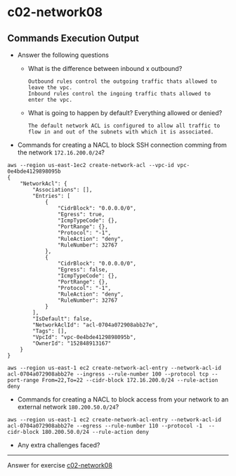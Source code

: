 # c02-network08

## Commands Execution Output

- Answer the following questions
  - What is the difference between inbound x outbound?
    ```
    Outbound rules control the outgoing traffic thats allowed to leave the vpc.
    Inbound rules control the ingoing traffic thats allowed to enter the vpc.
    ```
    
  - What is going to happen by default? Everything allowed or denied?
    ```
    The default network ACL is configured to allow all traffic to flow in and out of the subnets with which it is associated.
    ```
    

- Commands for creating a NACL to block SSH connection comming from the network `172.16.200.0/24`?

```
aws --region us-east-1ec2 create-network-acl --vpc-id vpc-0e4bde4129898095b
{
    "NetworkAcl": {
        "Associations": [],
        "Entries": [
            {
                "CidrBlock": "0.0.0.0/0",
                "Egress": true,
                "IcmpTypeCode": {},
                "PortRange": {},
                "Protocol": "-1",
                "RuleAction": "deny",
                "RuleNumber": 32767
            },
            {
                "CidrBlock": "0.0.0.0/0",
                "Egress": false,
                "IcmpTypeCode": {},
                "PortRange": {},
                "Protocol": "-1",
                "RuleAction": "deny",
                "RuleNumber": 32767
            }
        ],
        "IsDefault": false,
        "NetworkAclId": "acl-0704a072908abb27e",
        "Tags": [],
        "VpcId": "vpc-0e4bde4129898095b",
        "OwnerId": "152848913167"
    }
}

aws --region us-east-1 ec2 create-network-acl-entry --network-acl-id acl-0704a072908abb27e --ingress --rule-number 100 --protocol tcp --port-range From=22,To=22 --cidr-block 172.16.200.0/24 --rule-action deny
```

- Commands for creating a NACL to block access from your network to an external network `180.200.50.0/24`?

```
aws --region us-east-1 ec2 create-network-acl-entry --network-acl-id acl-0704a072908abb27e --egress --rule-number 110 --protocol -1  --cidr-block 180.200.50.0/24 --rule-action deny
```

- Any extra challenges faced?

***
Answer for exercise [c02-network08](https://github.com/devopsacademyau/academy/blob/80a940b39bc3ae40378abe7af015cb3c207463f6/classes/02class/exercises/c02-network08/README.md)